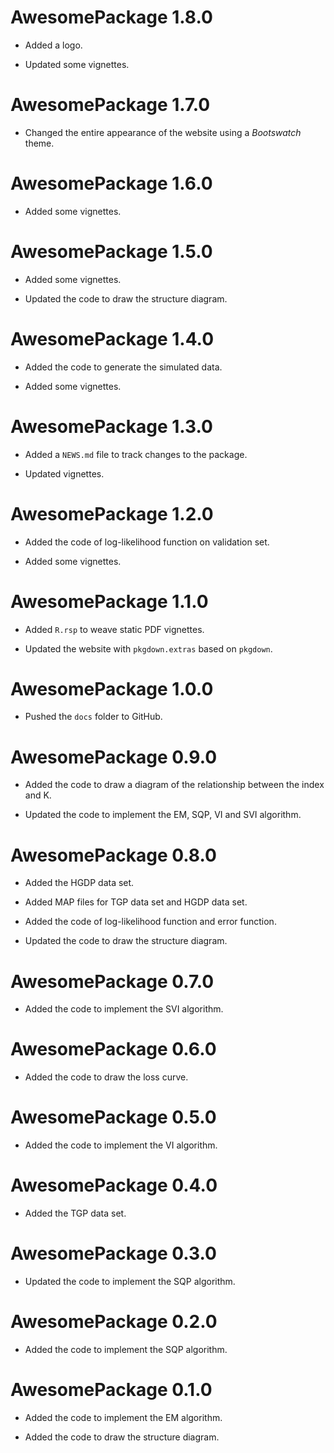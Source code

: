 # AwesomePackage 1.8.0

* Added a logo.

* Updated some vignettes.

# AwesomePackage 1.7.0

* Changed the entire appearance of the website using a *Bootswatch* theme.

# AwesomePackage 1.6.0

* Added some vignettes.

# AwesomePackage 1.5.0

* Added some vignettes.

* Updated the code to draw the structure diagram.

# AwesomePackage 1.4.0

* Added the code to generate the simulated data.

* Added some vignettes.

# AwesomePackage 1.3.0

* Added a `NEWS.md` file to track changes to the package.

* Updated vignettes.

# AwesomePackage 1.2.0

* Added the code of log-likelihood function on validation set.

* Added some vignettes.

# AwesomePackage 1.1.0

* Added `R.rsp` to weave static PDF vignettes.

* Updated the website with `pkgdown.extras` based on `pkgdown`.

# AwesomePackage 1.0.0

* Pushed the `docs` folder to GitHub.

# AwesomePackage 0.9.0

* Added the code to draw a diagram of the relationship between the index and K.

* Updated the code to implement the EM, SQP, VI and SVI algorithm.

# AwesomePackage 0.8.0

* Added the HGDP data set.

* Added MAP files for TGP data set and HGDP data set.

* Added the code of log-likelihood function and error function.

* Updated the code to draw the structure diagram.

# AwesomePackage 0.7.0

* Added the code to implement the SVI algorithm.

# AwesomePackage 0.6.0

* Added the code to draw the loss curve.

# AwesomePackage 0.5.0

* Added the code to implement the VI algorithm.

# AwesomePackage 0.4.0

* Added the TGP data set.

# AwesomePackage 0.3.0

* Updated the code to implement the SQP algorithm.

# AwesomePackage 0.2.0

* Added the code to implement the SQP algorithm.

# AwesomePackage 0.1.0

* Added the code to implement the EM algorithm.

* Added the code to draw the structure diagram.
